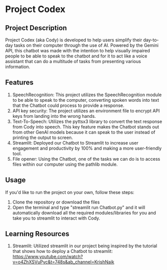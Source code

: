 # Project Codex


## Project Description
Project Codex (aka Cody) is developed to help users simplify their day-to-day tasks on their computer through the use of AI. Powered by the Gemini API, this chatbot was made with the intention to help visually impaired people to be able to speak to the chatbot and for it to act like a voice assistant that can do a multitude of tasks from presenting various information.  


## Features
1. SpeechRecognition: This project utilizes the SpeechRecognition module to be able to speak to the computer, converting spoken words into text that the Chatbot could process to provide a response.
2. API key security: The project utilizes an environment file to encrypt API keys from landing into the wrong hands.
3. Text-To-Speech: Utilizes the pyttsx3 library to convert the text response from Cody into speech. This key feature makes the Chatbot stands out from other GenAI models because it can speak to the user instead of printing the output to screen. 
4. Streamlit: Deployed our Chatbot to Streamlit to increase user engagement and productivity by 100% and making a more user-friendly tool.
5. File opener: Using the Chatbot, one of the tasks we can do is to access files within our computer using the pathlib module.


## Usage
If you'd like to run the project on your own, follow these steps:
1. Clone the repository or download the files
2. Open the terminal and type "streamlit run Chatbot.py" and it will automatically download all the required modules/libraries for you and take you to streamlit to interact with Cody.


## Learning Resources
1. Streamlit: Utilized streamlit in our project being inspired by the tutorial that shows how to deploy a Chatbot to streamlit: https://www.youtube.com/watch?v=o4ZhXSVuPyc&t=748s&ab_channel=KrishNaik